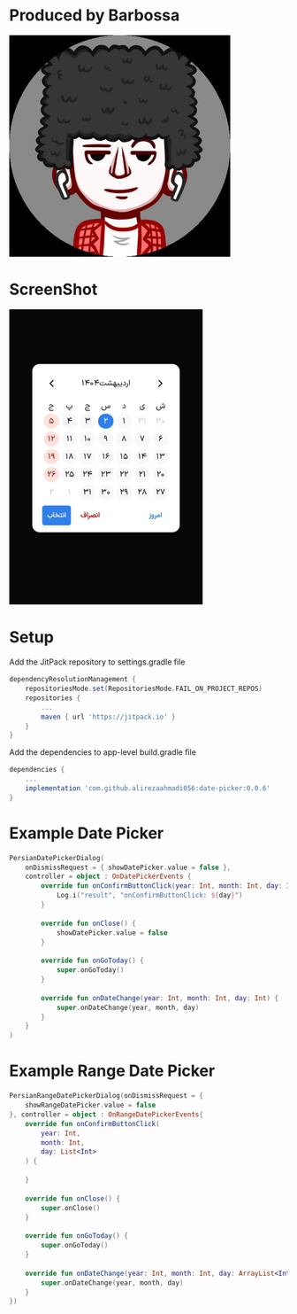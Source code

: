 # Produced by Barbossa
<img src=".github/logo.jpg" alt="barbossa" width="400"/>

# ScreenShot
<img src=".github/screenshot.jpg" width="350"/>

# Setup
Add the JitPack repository to settings.gradle file
```gradle
dependencyResolutionManagement {
    repositoriesMode.set(RepositoriesMode.FAIL_ON_PROJECT_REPOS)
    repositories {
        ...      
        maven { url 'https://jitpack.io' }
    }
}
```

Add the dependencies to app-level build.gradle file
```gradle
dependencies {
    ...
    implementation 'com.github.alirezaahmadi056:date-picker:0.0.6'
}
```
# Example Date Picker
```kotlin
PersianDatePickerDialog(
    onDismissRequest = { showDatePicker.value = false },
    controller = object : OnDatePickerEvents {
        override fun onConfirmButtonClick(year: Int, month: Int, day: Int) {
            Log.i("result", "onConfirmButtonClick: ${day}")
        }

        override fun onClose() {
            showDatePicker.value = false
        }

        override fun onGoToday() {
            super.onGoToday()
        }

        override fun onDateChange(year: Int, month: Int, day: Int) {
            super.onDateChange(year, month, day)
        }
    }
)
```

# Example Range Date Picker
```kotlin
PersianRangeDatePickerDialog(onDismissRequest = {
    showRangeDatePicker.value = false
}, controller = object : OnRangeDatePickerEvents{
    override fun onConfirmButtonClick(
        year: Int,
        month: Int,
        day: List<Int>
    ) {

    }

    override fun onClose() {
        super.onClose()
    }

    override fun onGoToday() {
        super.onGoToday()
    }

    override fun onDateChange(year: Int, month: Int, day: ArrayList<Int>) {
        super.onDateChange(year, month, day)
    }
})
```


